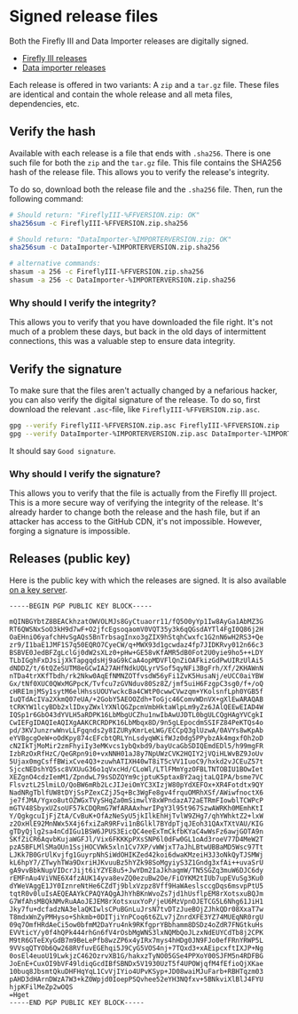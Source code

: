 # Signed release files

Both the Firefly III and Data Importer releases are digitally signed. 

- [Firefly III releases](https://github.com/firefly-iii/firefly-iii/releases)
- [Data importer releases](https://github.com/firefly-iii/data-importer/releases)

Each release is offered in two variants: A `zip` and a `tar.gz` file. These files are identical and contain the whole release and all meta files, dependencies, etc.

## Verify the hash

Available with each release is a file that ends with `.sha256`. There is one such file for both the `zip` and the `tar.gz` file. This file contains the SHA256 hash of the release file. This allows you to verify the release's integrity.

To do so, download both the release file and the `.sha256` file. Then, run the following command:

```bash
# Should return: "FireflyIII-%FFVERSION.zip: OK"
sha256sum -c FireflyIII-%FFVERSION.zip.sha256

# Should return: "DataImporter-%IMPORTERVERSION.zip: OK"
sha256sum -c DataImporter-%IMPORTERVERSION.zip.sha256

# alternative commands:
shasum -a 256 -c FireflyIII-%FFVERSION.zip.sha256
shasum -a 256 -c DataImporter-%IMPORTERVERSION.zip.sha256
```

### Why should I verify the integrity?

This allows you to verify that you have downloaded the file right. It's not much of a problem these days, but back in the old days of intermittent connections, this was a valuable step to ensure data integrity.

## Verify the signature

To make sure that the files aren't actually changed by a nefarious hacker, you can also verify the digital signature of the release. To do so, first download the relevant `.asc`-file, like `FireflyIII-%FFVERSION.zip.asc`.

```bash
gpg --verify FireflyIII-%FFVERSION.zip.asc FireflyIII-%FFVERSION.zip
gpg --verify DataImporter-%IMPORTERVERSION.zip.asc DataImporter-%IMPORTERVERSION.zip
```

It should say `Good signature`.

### Why should I verify the signature?

This allows you to verify that the file is actually from the Firefly III project. This is a more secure way of verifying the integrity of the release. It's already harder to change both the release and the hash file, but if an attacker has access to the GitHub CDN, it's not impossible. However, forging a signature is impossible. 

## Releases (public key)

Here is the public key with which the releases are signed. It is also available [on a key server](https://keys.openpgp.org/search?q=A9D6BE866CEE3775854B1F96910CF2B5E8B6CC6E).

```plaintext
-----BEGIN PGP PUBLIC KEY BLOCK-----

mQINBGYbtZ8BEACkhzatOWVOLMJs8GyCtuaorr11/fQ5O0yYp1Iw8AyGa1AbMZ3G
RT6QWSNxSoO3kH9d7wF+O2jfcEgsoqaomV0VQT35y3k6qQGsdAYTl4FgI0Q86j2H
OaEHniO6yafchHvSgAQs5BnTrbsagInxo3gZIX9hStqhCwxfc1G2nN6wH2RS3+Qe
zr9/I1baE1JMF1S7q50EQRO7CyeCW/q+MWX93d1gcwdaz4fp7JIDKRvy012n66c3
BSBVE0JedBFZgLclGj0dW2sXLz0+pHw+GE58vKfAMR5dB0Fot2U0yie9ho5++LDY
TLbIGghFxDJsijXkTapgqdsHj9aG9kCaA4opMDVFlQnZiOAFkizGdPwUIRzUlAi5
dNDDZ/t/6tQZeSUTM8eGCwIA27AHfNdkUQLyrVSof5qyNFi3BgFrh/Xf/2KHAWnN
nTDa4trXKfTbdh/rk2Nkw0AqEfNMNZOTfvsdW56yFi1ZvK5HusaNj/eUCC0aiYBW
Gx/tNf0XUC0QWxMGPpcK/Tvfcu7zGVNduv80Sz8Z/jmf5uiH6FzgpC3sg0/f+/oQ
cHRE1mjMSy1sytM6elHhssUOUYwckcBa4CWtP0cwwCVwzqm+YKolsnfLph0YGB5f
IuQTdAcIVa2XkmQ07eUA/+2GobY5AEOOZdh+ToGjc46ComvWDnVX+gXlEwARAQAB
tCRKYW1lcyBDb2xlIDxyZWxlYXNlQGZpcmVmbHktaWlpLm9yZz6JAlQEEwEIAD4W
IQSp1r6GbO43dYVLH5aRDPK16LbMbgUCZhu1nwIbAwUJDTL0bgULCQgHAgYVCgkI
CwIEFgIDAQIeAQIXgAAKCRCRDPK16LbMbqx8D/9n5gLEpocdmSSIFZ84PeKTQs4o
pd/3KVJunzrwWnvLLFgqnds2y8IZURyKmrLeLWG/ECCpQ3glUzwA/0AVYs8wKpAb
eYVBgcgOeW+oOdKpy874cEFcbtQRLYnLsdyqWKifWJz0dg5PPybzAk4mgxfOh2oD
cN2IkTjMoMir2zmFhyiIy3eMKvcs1ybQxbd9/bayUcaGbSDIQEmdEDl5/h99mgFR
IzbRzOxRfHzC/QeGRpn9i0+vxNNH01aJ8y7NpUWzCVK2HQIY2jVQiHLWvBZ9JoUv
5Ujax0mgCsffBWixCve4Q3+zuwhATIXH40wT8iT5cVV1IuoC9/hxkd2vJCEuZ57t
SjccNEDshYQ5sc8VXUuG36o1qVxcHd/CLoWl/LTlFMmYgzOFBLTNTOBIU1BOwIet
XEZgnO4cdzIemM1/ZpndwL79sSDZQYm9cjptuK5ptaxBY2aqjtaLQIPA/bsme7VC
FlsvztL25lmiLO/QoBW6mRb2LcJIJeiOmYC3XIzjW80pYdXEFOx+XR4Fotdtx9QY
NadNRgTblfUW8tDYjSsPZexCZjJ5q+Bc3WgFe8gv4frquOMRhXSf/AWiwfnoctX6
je7fJMA/Ygxo8utOZWGxTVySHqZa0mSimwlY8xWPndazA72aETRmFIowblTCWPcP
mGTV48SbyxUZsoUF57kCDQRmG7WfARAAxhwrIPgY3l95t967SzwAWRKh0MEmhKtI
Y/QgkgcuIjFjZtA/CvBuK+OfAzNeSyU5jkIlkEhHjTvlW9ZHg7/qhYWhktZ2+lxW
z2OxHlE92MnNWx5X4j6fxiZaR9RFvi1nBGlkl7BYdpTjqJEoh31QAxTXtVAU/KIG
gTDyQjlg2sa4nCdIGu1BSW6JPUS3EicQC4eeExTmCkfbKYaC4wWsFz6awjGOTA9n
SKfZiCR6AqvbKujaWGFJl/Vix6FKKKpPXsSNP6l0dFw0GL1oAd3roeV77D4MeW2T
pzA5BFLMlSMaOUn1SsjHOCVWk5xln1Cv7XP/vWWjxT7aJhLBtwUBBaMD5Wsc97Tt
LJKk7B0GrUlKvjfg1GuyrpNhSiWdOHIKZed42koi6dwaKMzeiH3J3oNkQyTJSMWj
kL6hpY7/ZTwyhTWa9DxriHJKvuuBz5hYZk98SoMgyiyS3Z1Gndg3xfAi++uvaSrU
gA9vvBbkNupVIDcrJijt6iYZYE8u5+JwYDm2IaJkhaqmW/TN5SGZq3muW6DJC6dy
rEMFnAu4ViVNE6X4fzAUK14yva8evZQ0ezuBw2Oe/FiOYKM2tIUb7upEVuSg3Ku0
dYWeVAggE1JY0IznreNtHe6CZdTj9blxVzpz8Vff9HaWAeslsccgDqs6msvpPtU5
tqtR0v0luIsAEQEAAYkCPAQYAQgAJhYhBKnWvoZs7jd1hUsflpEM8rXotsxuBQJm
G7WfAhsMBQkNMvRuAAoJEJEM8rXotsxuxYoP/jeU6MzVpnOJETCG5L6Nhg61JiH1
Jky7fu+dcfadzNA3elaQKIwlsCPuBGnLuJrsN7tvDTzJueBOjZJhkQDr08XxaT7w
T8mdxWnZyPMHyso+Shkmb+0DITjiYnPCoq6t6ZLv7jZnrdXFE3YZ74MUEqNR0rgU
09q7OmfHRdAeCi5ow0bfmM2DaYru4nk9RKfgprYBbhamm8DSDz4oZdR7FNGtkuHs
EVVticY/y0f4hQPk444rhGn6fV4rOsbMgWNS3lxNQMbQoJLzxNdEUYCdTb8j2CPK
M9tR6GTeEXyGdB7m9BeLePfb8wzZP6x4yIRx7mys4hHDg0JN9FJo0efFRnYRWP5L
9VVsqQTYOb6Qw268RVfuvEGEhqi5J9CyG5VOS4nj+7TQxd3+xAEipcxftIXJP+Ng
0osEl4euoU19LwkjzC462OzrvXB1G/hakxzTyNO05GSe4PPXoY00SJFM5n4RDFBG
JoEnE+CuxOI9bVF49ldiqGcdIBfSBNDx5V1930UzT5f4UPOWjqfM4fEfioQjXKae
10buq8JbsmtQkuDHFHqYqL1CvVjIYio4UPvKSyp+JD08waiMJuFarb+RBHTqzm03
pAHD3dHArnDWzA7W3+kZ0Wpjd0IoepPSQvhee52eYH3NQfxv+5BNkviXlBlJ4FYU
hjpKFilMeZp2wOQS
=Hget
-----END PGP PUBLIC KEY BLOCK-----

```


